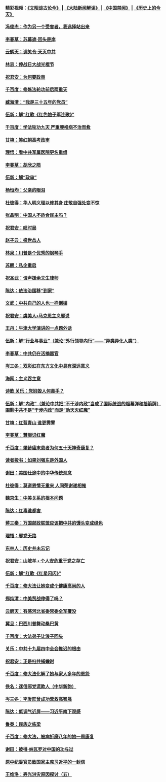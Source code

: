 #### 精彩视频：[《文昭谈古论今》](https://github.com/gfw-breaker/wenzhao/blob/master/README.md?t=11151831) | [《大陆新闻解读》](https://github.com/gfw-breaker/ntdtv-comedy/blob/master/README.md?t=11151831) | [《中国禁闻》](https://github.com/gfw-breaker/ntdtv-news/blob/master/README.md?t=11151831) | [《历史上的今天》](https://github.com/gfw-breaker/today-in-history/blob/master/README.md?t=11151831) 

#### [冯俊杰：作为另一个受害者，我选择站出来](../pages/nsc993/n10854203.md?t=11151831) 

#### [李春草：苏幕遮‧回头是岸](../pages/nsc993/n10853697.md?t=11151831) 

#### [云鹤天：调笑令‧天灭中共](../pages/nsc993/n10852934.md?t=11151831) 

#### [林忌：停战日大战光棍节](../pages/nsc993/n10852809.md?t=11151831) 

#### [祝君安：为何要政审](../pages/nsc993/n10852927.md?t=11151831) 

#### [千百度：修炼法轮功前后两重天](../pages/nsc993/n10851915.md?t=11151831) 

#### [臧海清：“我是三十五年的党员”](../pages/nsc993/n10851897.md?t=11151831) 

#### [伍新：解“红歌《红色娘子军连歌》”](../pages/nsc993/n10848346.md?t=11151831) 

#### [千百度：学法轮功九天 严重腰椎病不治而愈](../pages/nsc993/n10848063.md?t=11151831) 

#### [甘楠：笑红朝高考政审](../pages/nsc993/n10848051.md?t=11151831) 

#### [理悟：看中共军属医院更名重组](../pages/nsc993/n10845990.md?t=11151831) 

#### [李春草：胡欣之陨](../pages/nsc993/n10845983.md?t=11151831) 

#### [伍新：解“政审”](../pages/nsc993/n10845884.md?t=11151831) 

#### [杨恒均：父亲的眼泪](../pages/nsc993/n10845825.md?t=11151831) 

#### [杜彼得：华人明义理以修其身 庄敬自强处变不惊](../pages/nsc993/n10844569.md?t=11151831) 

#### [张晶明：中国人不适合民主吗？](../pages/nsc993/n10842769.md?t=11151831) 

#### [祝君安：叹时局](../pages/nsc993/n10840922.md?t=11151831) 

#### [赵子云：盛世怂人](../pages/nsc993/n10840892.md?t=11151831) 

#### [林泉：川普是个优秀的钢琴手](../pages/nsc993/n10840404.md?t=11151831) 

#### [苏醒：私企重启](../pages/nsc993/n10837387.md?t=11151831) 

#### [祝圣武：请声援余文生律师](../pages/nsc993/n10837318.md?t=11151831) 

#### [陈达：依法治国移“到家”](../pages/nsc993/n10837376.md?t=11151831) 

#### [文武：中共自己的人也一样倒楣](../pages/nsc993/n10835647.md?t=11151831) 

#### [祝君安：虞美人•马克思主义邪说](../pages/nsc993/n10835625.md?t=11151831) 

#### [王丹：牛津大学演讲的一点题外话](../pages/nsc993/n10835528.md?t=11151831) 

#### [伍新：解“行业与事业”（兼论“外行领导内行”——“异类异化人类”）](../pages/nsc993/n10835462.md?t=11151831) 

#### [李春草：中共仍在活摘器官](../pages/nsc993/n10832561.md?t=11151831) 

#### [岑三冬：双彩虹在东方文化中具有深远意义](../pages/nsc993/n10832544.md?t=11151831) 

#### [海网：主义吞主意](../pages/nsc993/n10832535.md?t=11151831) 

#### [诗歌 关乐：党妈毁人何毒手？](../pages/nsc993/n10832529.md?t=11151831) 

#### [伍新：解“内政”（兼论中共把“不干涉内政”当成了国际统战的烟幕弹和挡箭牌）围剿中共不是“干涉内政”而是“助天灭红魔”](../pages/nsc993/n10832509.md?t=11151831) 

#### [甘楠：红蓝青山 谁更霁霁](../pages/nsc993/n10832450.md?t=11151831) 

#### [李春草：慧眼识红魔](../pages/nsc993/n10832442.md?t=11151831) 

#### [千百度：耄龄癌末患者为何五十天神奇康复？](../pages/nsc993/n10831080.md?t=11151831) 

#### [读者投书：如果刘强东是外国人](../pages/nsc993/n10830359.md?t=11151831) 

#### [谢田：美国仕途中的中华传统观念](../pages/nsc993/n10829531.md?t=11151831) 

#### [杜彼得：莫道恩情无重来 人间荣谢递相摧](../pages/nsc993/n10829091.md?t=11151831) 

#### [魏京生：中美关系的根本问题](../pages/nsc993/n10829082.md?t=11151831) 

#### [陈达：红毒谁都害 ](../pages/nsc993/n10829076.md?t=11151831) 

#### [蒋三秦：万国邮政联盟应该把中共的馒头变成绿色](../pages/nsc993/n10827005.md?t=11151831) 

#### [理悟：邪党无路](../pages/nsc993/n10826984.md?t=11151831) 

#### [东林人：历史并未忘记](../pages/nsc993/n10826926.md?t=11151831) 

#### [祝君安：山坡羊 • 个人安危重于党之存亡](../pages/nsc993/n10825597.md?t=11151831) 

#### [伍新：解“红歌《红星闪闪》”](../pages/nsc993/n10825564.md?t=11151831) 

#### [千百度：修大法让她变成个健康高尚的人](../pages/nsc993/n10825160.md?t=11151831) 

#### [郑纯清：中美贸战停得了吗？](../pages/nsc993/n10825061.md?t=11151831) 

#### [云鹤天：有感河北省委常委全军覆没](../pages/nsc993/n10824597.md?t=11151831) 

#### [冀旦：巴西川普舞动桑巴黄](../pages/nsc993/n10822176.md?t=11151831) 

#### [千百度：大法弟子让浪子回头](../pages/nsc993/n10819975.md?t=11151831) 

#### [关乐：中共十九届四中全会推迟的根由](../pages/nsc993/n10819308.md?t=11151831) 

#### [祝君安：正是扫共捕蟾时](../pages/nsc993/n10819271.md?t=11151831) 

#### [千百度：修大法化解了她与家人多年的恩怨](../pages/nsc993/n10817526.md?t=11151831) 

#### [佚名：迷信邪党谎欺人（中华新韵）](../pages/nsc993/n10815555.md?t=11151831) 

#### [岑三冬：李发旺曾成功营救高智晟](../pages/nsc993/n10815539.md?t=11151831) 

#### [陈达：低调气近屏——习近平南下观感](../pages/nsc993/n10815525.md?t=11151831) 

#### [鲁泰：民族之栋梁](../pages/nsc993/n10815500.md?t=11151831) 

#### [千百度：修大法，被病折磨八年的她一周康复](../pages/nsc993/n10814999.md?t=11151831) 

#### [谢田：彼得‧纳瓦罗对中国的功与过](../pages/nsc993/n10812731.md?t=11151831) 

#### [原中纪委官员致国家主席习近平的一封信](../pages/nsc993/n10814849.md?t=11151831) 

#### [王维洛：寿光洪灾原因探讨（五）](../pages/nsc993/n10814744.md?t=11151831) 

